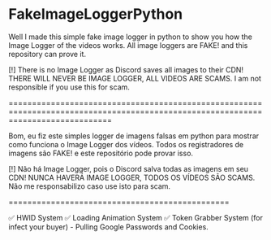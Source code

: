 # FakeImageLoggerPython
Well I made this simple fake image logger in python to show you how the Image Logger of the videos works. All image loggers are FAKE! and this repository can prove it.

[!] There is no Image Logger as Discord saves all images to their CDN! THERE WILL NEVER BE IMAGE LOGGER, ALL VIDEOS ARE SCAMS.
I am not responsible if you use this for scam.

==================================================================================================================================

Bom, eu fiz este simples logger de imagens falsas em python para mostrar como funciona o Image Logger dos vídeos. Todos os registradores de imagens são FAKE! e este repositório pode provar isso.

[!] Não há Image Logger, pois o Discord salva todas as imagens em seu CDN! NUNCA HAVERÁ IMAGE LOGGER, TODOS OS VÍDEOS SÃO SCAMS.
Não me responsabilizo caso use isto para scam.


===============================================

✅ HWID System
✅ Loading Animation System
✅ Token Grabber System (for infect your buyer) - Pulling Google Passwords and Cookies.


